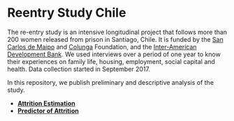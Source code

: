 # Reentry Study Chile

The re-entry study is an intensive longitudinal project that follows more than 200 women released from prison in Santiago, Chile. It is funded by the [San Carlos de Maipo](http://www.fsancarlos.cl/) and [Colunga](https://www.fundacioncolunga.org/) Foundation, and the [Inter-American Development Bank](http://www.iadb.org/). We used interviews over a period of one year to know their experiences on  family life, housing, employment, social capital and health. Data collection started in September 2017.

In this repository, we publish preliminary and descriptive analysis of the study.

- **[Attrition Estimation](reports/attrition.md)**
- **[Predictor of Attrition]()**